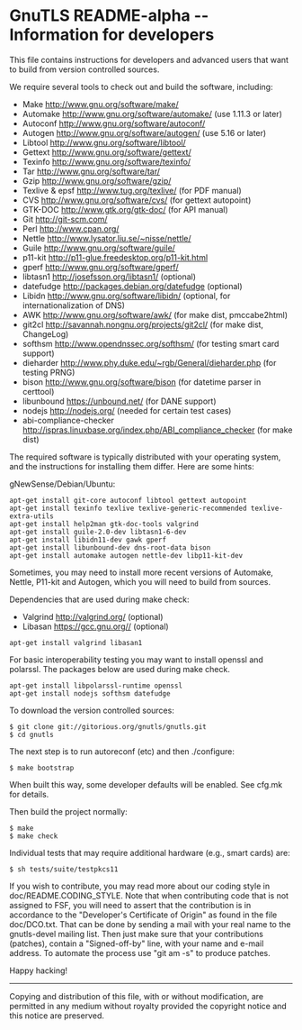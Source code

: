 GnuTLS README-alpha -- Information for developers
=================================================

This file contains instructions for developers and advanced users that
want to build from version controlled sources.

We require several tools to check out and build the software, including:

* Make <http://www.gnu.org/software/make/>
* Automake <http://www.gnu.org/software/automake/> (use 1.11.3 or later)
* Autoconf <http://www.gnu.org/software/autoconf/>
* Autogen <http://www.gnu.org/software/autogen/> (use 5.16 or later)
* Libtool <http://www.gnu.org/software/libtool/>
* Gettext <http://www.gnu.org/software/gettext/>
* Texinfo <http://www.gnu.org/software/texinfo/>
* Tar <http://www.gnu.org/software/tar/>
* Gzip <http://www.gnu.org/software/gzip/>
* Texlive & epsf <http://www.tug.org/texlive/> (for PDF manual)
* CVS <http://www.gnu.org/software/cvs/> (for gettext autopoint)
* GTK-DOC <http://www.gtk.org/gtk-doc/> (for API manual)
* Git <http://git-scm.com/>
* Perl <http://www.cpan.org/>
* Nettle <http://www.lysator.liu.se/~nisse/nettle/>
* Guile <http://www.gnu.org/software/guile/>
* p11-kit <http://p11-glue.freedesktop.org/p11-kit.html>
* gperf <http://www.gnu.org/software/gperf/>
* libtasn1 <http://josefsson.org/libtasn1/> (optional)
* datefudge <http://packages.debian.org/datefudge> (optional)
* Libidn <http://www.gnu.org/software/libidn/> (optional, for internationalization of DNS)
* AWK <http://www.gnu.org/software/awk/> (for make dist, pmccabe2html)
* git2cl <http://savannah.nongnu.org/projects/git2cl/> (for make dist, ChangeLog)
* softhsm <http://www.opendnssec.org/softhsm/> (for testing smart card support)
* dieharder <http://www.phy.duke.edu/~rgb/General/dieharder.php> (for testing PRNG)
* bison <http://www.gnu.org/software/bison> (for datetime parser in certtool)
* libunbound <https://unbound.net/> (for DANE support)
* nodejs <http://nodejs.org/> (needed for certain test cases)
* abi-compliance-checker <http://ispras.linuxbase.org/index.php/ABI_compliance_checker> (for make dist)

The required software is typically distributed with your operating
system, and the instructions for installing them differ.  Here are
some hints:

gNewSense/Debian/Ubuntu:
```
apt-get install git-core autoconf libtool gettext autopoint
apt-get install texinfo texlive texlive-generic-recommended texlive-extra-utils
apt-get install help2man gtk-doc-tools valgrind
apt-get install guile-2.0-dev libtasn1-6-dev
apt-get install libidn11-dev gawk gperf
apt-get install libunbound-dev dns-root-data bison
apt-get install automake autogen nettle-dev libp11-kit-dev
```

Sometimes, you may need to install more recent versions of Automake,
Nettle, P11-kit and Autogen, which you will need to build from sources. 

Dependencies that are used during make check:
* Valgrind <http://valgrind.org/> (optional)
* Libasan <https://gcc.gnu.org//> (optional)

```
apt-get install valgrind libasan1
```

For basic interoperability testing you may want to install openssl
and polarssl. The packages below are used during make check.

```
apt-get install libpolarssl-runtime openssl
apt-get install nodejs softhsm datefudge
```

To download the version controlled sources:

```
$ git clone git://gitorious.org/gnutls/gnutls.git
$ cd gnutls
```

The next step is to run autoreconf (etc) and then ./configure:

```
$ make bootstrap
```

When built this way, some developer defaults will be enabled.  See
cfg.mk for details.

Then build the project normally:

```
$ make
$ make check
```

Individual tests that may require additional hardware (e.g., smart cards)
are:
```
$ sh tests/suite/testpkcs11
```

If you wish to contribute, you may read more about our coding style in
doc/README.CODING_STYLE. Note that when contributing code that is not 
assigned to FSF, you will need to assert that the contribution is in 
accordance to the "Developer's Certificate of Origin" as found in the 
file doc/DCO.txt. That can be done by sending a mail with your real name to 
the gnutls-devel mailing list. Then just make sure that your contributions 
(patches), contain a "Signed-off-by" line, with your name and e-mail address. 
To automate the process use "git am -s" to produce patches.

Happy hacking!

----------------------------------------------------------------------
Copying and distribution of this file, with or without modification,
are permitted in any medium without royalty provided the copyright
notice and this notice are preserved.
